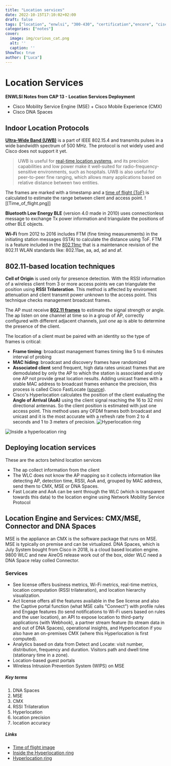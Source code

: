 ```yaml
---
title: "Location services"
date: 2022-10-15T17:10:02+02:00
draft: false
tags: ["location", "enwlsi", "300-430", "certification","encore", "cisco"]
categories: ["notes"]
cover:
  image: img/curious_cat.png
  alt: ''
  caption: ''
ShowToc: true
author: ["Luca"]
---
```

# Location Services
**ENWLSI Notes from CAP 13 - Location Services Deployment**
- Cisco Mobility Service Engine (MSE) + Cisco Mobile Experience (CMX)
- Cisco DNA Spaces

## Indoor Location Protocols
[**Ultra-Wide Band (UWB)**](https://en.wikipedia.org/wiki/Ultra-wideband) is a part of IEEE 802.15.4 and transmits pulses in a wide bandwidth spectrum of 500 MHz. The protocol is not widely used and Cisco does not support it yet.

> UWB is useful for [real-time location systems](https://en.wikipedia.org/wiki/Real-time_location_system "Real-time location system"), and its precision capabilities and low power make it well-suited for radio-frequency-sensitive environments, such as hospitals. UWB is also useful for peer-to-peer fine ranging, which allows many applications based on relative distance between two entities.

The frames are marked with a timestamp and a [time of flight (ToF)](https://en.wikipedia.org/wiki/Wi-Fi_positioning_system#Time_of_flight_based) is calculated to estimate the range between client and access point.
![[Time_of_flight.png]]

**Bluetooth Low Energy BLE** (version 4.0 made in 2010) uses connectionless message to exchange Tx power information and triangulate the positions of other BLE objects.

**Wi-Fi** from 2012 to 2016 includes FTM (fine timing measurements) in the initiating station messages (ISTA) to calculate the distance using ToF. FTM is a feature included in the [802.11mc](https://en.wikipedia.org/wiki/IEEE_802.11mc) that is a maintenance revision of the 802.11 WLAN standards like: 802.11ae, aa, ad, ad and af.

## 802.11-based location techniques
**Cell of Origin** is used only for presence detection.
With the RSSI information of a wireless client from 3 or more access points we can triangulate the position using **RSSI Trilateration**. This method is affected by enviroment attenuation and client transmit power unknown to the access point. This technique checks management broadcast frames.

The AP must receive [**802.11 frames**](https://howiwifi.com/2020/07/13/802-11-frame-types-and-formats/) to estimate the signal strength or angle. The ap listen on one channel at time so in a group of AP, correctly configured with different adjacent channels, just _one_ ap is able to determine the presence of the client.

The location of a client must be paired with an identity so the type of frames is critical:
- **Frame timing**: broadcast management frames timing like 5 to 6 minutes interval of probing
- **MAC hiding**: broadcast and discovery frames have randomized 
- **Associated client** send frequent, high data rates unicast frames that are demodulated by only the AP to which the station is associated and only one AP not provide great location results. Adding unicast frames with a stable MAC address to broadcast frames enhance the precision, this process is called Cisco FastLocate ([source](https://www.cisco.com/c/en/us/td/docs/wireless/controller/9800/17-2/config-guide/b_wl_17_2_cg/fastlocate_for_cisco_catalyst_series_access_points.pdf)). 
- Cisco's Hyperlocation calculates the position of the client evaluating the **Angle of Arrival (AoA)** using the client signal reaching the 16 to 32 mini directional antennas. So the client position is estimated with just one access point. This method uses any OFDM frames both broadcast and unicast and it is the most accurate with a refresh rate from 2 to 4 seconds and 1 to 3 meters of precision.
![Hyperlocation ring](/img/hyperlocation_ring.jpg)

![Inside a hyperlocation ring](/img/hyperlocation_ring_antennas.jpg)

## Deploying location services
These are the actors behind location services
- The ap collect information from the client
- The WLC does not know the AP mapping so it collects information like detecting AP, detection time, RSSI, AoA and, grouped by MAC address, send them to CMX, MSE or DNA Spaces. 
- Fast Locate and AoA can be sent through the WLC (which is transparent towards this data) to the location engine using Network Mobility Service Protocol

## Location Engine and Services: CMX/MSE, Connector and DNA Spaces
MSE is the appliance an CMX is the software package that runs on MSE. MSE is typically on premise and can be virtualized.
DNA Spaces, which is July System bought from Cisco in 2018, is a cloud based location engine. 9800 WLC and new AireOS release work out of the box, older WLC need a DNA Space relay colled Connector.

### Services
- See license offers business metrics, Wi-Fi metrics, real-time metrics, location computation (RSSI trilateration), and location hierarchy visualization. 
- Act license offers all the features available in the See license and also the Captive portal function (what MSE calls "Connect") with profile rules and Engage features (to send notifications to Wi-Fi users based on rules and the user location), an API to expose location to third-party applications (with Webhook), a partner stream feature (to stream data in and out of DNA Spaces), operational insights, and Hyperlocation if you also have an on-premises CMX (where this Hyperlocation is first computed). 
- Analytics based on data from Detect and Locate: visit number, distribution, frequency and duration. Visitors path and dwell time (stationary time in a zone).
- Location-based guest portals
- Wireless Intrusion Prevention System (WIPS) on MSE

##### Key terms
1. DNA Spaces
2. MSE
3. CMX
4. RSSI Trilateration
5. Hyperlocation
6. location precision
7. location accuracy

##### Links
- [Time of flight image](https://en.wikipedia.org/wiki/Wi-Fi_positioning_system)
- [Inside the Hyperlocation ring](https://www.cisco.com/c/en/us/td/docs/wireless/controller/technotes/8-1/Halo-DG/b_hyperlocation-deployment-guide.html)
- [Hyperlocation ring](https://wirelessnerd.net/2015/09/09/ctia-2015-a-quick-visit-on-day-one-cisco-hyperlocation/) 
